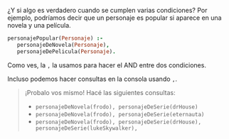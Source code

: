 ¿Y si algo es verdadero cuando se cumplen varias condiciones? Por ejemplo, podríamos decir que un personaje es popular si aparece en una novela y una película. 

```prolog
personajePopular(Personaje) :-
   personajeDeNovela(Personaje),
   personajeDePelicula(Personaje).
```

Como ves, la `,` la usamos para hacer el AND entre dos condiciones. 

Incluso podemos hacer consultas en la consola usando `,`. 

> ¡Probalo vos mismo! Hacé las siguientes consultas:
> 
> * `personajeDeNovela(frodo), personajeDeSerie(drHouse)`
> * `personajeDeNovela(frodo), personajeDeSerie(eternauta)`
> * `personajeDeNovela(frodo), personajeDeSerie(drHouse), personajeDeSerie(lukeSkywalker), `
> 